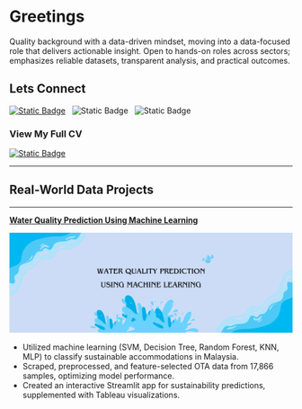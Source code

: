 # Greetings

Quality background with a data-driven mindset, moving into a data-focused role that delivers actionable insight. Open to hands-on roles across sectors; emphasizes reliable datasets, transparent analysis, and practical outcomes.

## Lets Connect
[![Static Badge](https://img.shields.io/badge/Linkedin-%230A66C2?style=flat-square&logo=linkedin&labelColor=%230A66C2)](https://www.linkedin.com/in/nazmirul-izzad-nassir?utm_source=share&utm_campaign=share_via&utm_content=profile&utm_medium=android_app) &nbsp;
![Static Badge](https://img.shields.io/badge/hafizsuib3%40gmail.com-black?style=flat-square) &nbsp;
![Static Badge](https://img.shields.io/badge/018%20201%207050-black?style=flat-square)

### View My Full CV

[![Static Badge](https://img.shields.io/badge/click%20here%20-black?style=for-the-badge)](https://docs.google.com/document/d/e/2PACX-1vSRPJmPcsVqXHeTWjBRjN8zWxbRW9Bdqxc297ZOg8_H62M_Mt7ee29d2XBREPubX7yCGUcR3UIQ3dTz/pub)


***


## Real-World Data Projects


***


**[Water Quality Prediction Using Machine Learning](https://github.com/hafizsuib3/water-quality-app)**

![Water Quality Banner](https://raw.githubusercontent.com/hafizsuib3/water-quality-app/main/Water%20Banner.png)

- Utilized machine learning (SVM, Decision Tree, Random Forest, KNN, MLP) to classify sustainable accommodations in Malaysia.
- Scraped, preprocessed, and feature-selected OTA data from 17,866 samples, optimizing model performance.
- Created an interactive Streamlit app for sustainability predictions, supplemented with Tableau visualizations.





